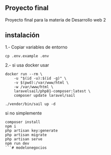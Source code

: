 ## Proyecto final

Proyecto final para la materia de Desarrollo web 2

## instalación

1.- Copiar variables de entorno

```
cp .env.example .env
```

2.- si usa docker usar

```
docker run --rm \
    -u "$(id -u):$(id -g)" \
    -v $(pwd):/var/www/html \
    -w /var/www/html \
    laravelsail/php81-composer:latest \
    composer update laravel/sail
```

```
./vendor/bin/sail up -d
```

si no simplemente

```
composer install 
npm i
php artisan key:generate
php artisan migrate
php artisan serve
npm run dev
```#   m o d e l o n e g o c i o s  
 
